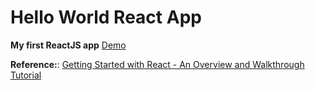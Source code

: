 # Hello World React App

**My first ReactJS app**
[Demo](https://nogueira-lucas.github.io/Hello_World_React_App/)

**Reference:**:
[Getting Started with React - An Overview and Walkthrough Tutorial](https://www.taniarascia.com/getting-started-with-react/)
